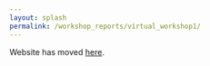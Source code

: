 ```yaml
---
layout: splash
permalink: /workshop_reports/virtual_workshop1/
---
```


Website has moved [here](/workshops/virtual_workshop1).
